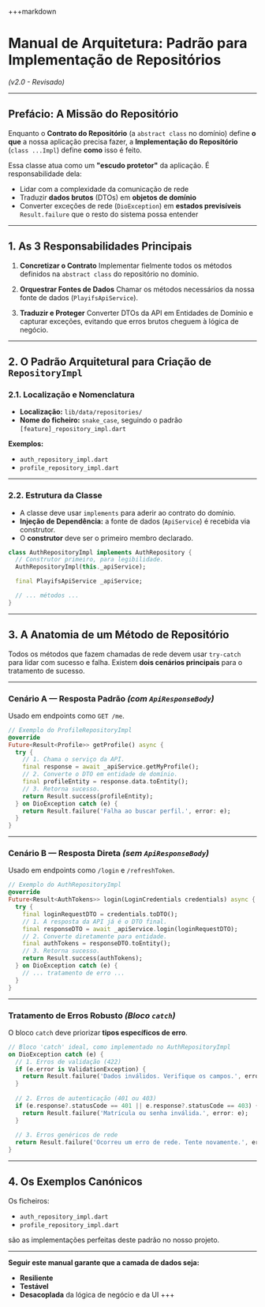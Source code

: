 +++markdown

# Manual de Arquitetura: Padrão para Implementação de Repositórios

*(v2.0 - Revisado)*

---

## Prefácio: A Missão do Repositório

Enquanto o **Contrato do Repositório** (a `abstract class` no domínio) define **o que** a nossa aplicação precisa fazer, a **Implementação do Repositório** (`class ...Impl`) define **como** isso é feito.

Essa classe atua como um **"escudo protetor"** da aplicação. É responsabilidade dela:

* Lidar com a complexidade da comunicação de rede
* Traduzir **dados brutos** (DTOs) em **objetos de domínio**
* Converter exceções de rede (`DioException`) em **estados previsíveis** `Result.failure` que o resto do sistema possa entender

---

## 1. As 3 Responsabilidades Principais

1. **Concretizar o Contrato**
   Implementar fielmente todos os métodos definidos na `abstract class` do repositório no domínio.

2. **Orquestrar Fontes de Dados**
   Chamar os métodos necessários da nossa fonte de dados (`PlayifsApiService`).

3. **Traduzir e Proteger**
   Converter DTOs da API em Entidades de Domínio e capturar exceções, evitando que erros brutos cheguem à lógica de negócio.

---

## 2. O Padrão Arquitetural para Criação de `RepositoryImpl`

### 2.1. Localização e Nomenclatura

* **Localização:** `lib/data/repositories/`
* **Nome do ficheiro:** `snake_case`, seguindo o padrão `[feature]_repository_impl.dart`

**Exemplos:**

* `auth_repository_impl.dart`
* `profile_repository_impl.dart`

---

### 2.2. Estrutura da Classe

* A classe deve usar `implements` para aderir ao contrato do domínio.
* **Injeção de Dependência:** a fonte de dados (`ApiService`) é recebida via construtor.
* O **construtor** deve ser o primeiro membro declarado.

```dart
class AuthRepositoryImpl implements AuthRepository {
  // Construtor primeiro, para legibilidade.
  AuthRepositoryImpl(this._apiService);

  final PlayifsApiService _apiService;

  // ... métodos ...
}
```

---

## 3. A Anatomia de um Método de Repositório

Todos os métodos que fazem chamadas de rede devem usar `try-catch` para lidar com sucesso e falha.
Existem **dois cenários principais** para o tratamento de sucesso.

---

### Cenário A — Resposta Padrão *(com `ApiResponseBody`)*

Usado em endpoints como `GET /me`.

```dart
// Exemplo do ProfileRepositoryImpl
@override
Future<Result<Profile>> getProfile() async {
  try {
    // 1. Chama o serviço da API.
    final response = await _apiService.getMyProfile();
    // 2. Converte o DTO em entidade de domínio.
    final profileEntity = response.data.toEntity();
    // 3. Retorna sucesso.
    return Result.success(profileEntity);
  } on DioException catch (e) {
    return Result.failure('Falha ao buscar perfil.', error: e);
  }
}
```

---

### Cenário B — Resposta Direta *(sem `ApiResponseBody`)*

Usado em endpoints como `/login` e `/refreshToken`.

```dart
// Exemplo do AuthRepositoryImpl
@override
Future<Result<AuthTokens>> login(LoginCredentials credentials) async {
  try {
    final loginRequestDTO = credentials.toDTO();
    // 1. A resposta da API já é o DTO final.
    final responseDTO = await _apiService.login(loginRequestDTO);
    // 2. Converte diretamente para entidade.
    final authTokens = responseDTO.toEntity();
    // 3. Retorna sucesso.
    return Result.success(authTokens);
  } on DioException catch (e) {
    // ... tratamento de erro ...
  }
}
```

---

### Tratamento de Erros Robusto *(Bloco `catch`)*

O bloco `catch` deve priorizar **tipos específicos de erro**.

```dart
// Bloco 'catch' ideal, como implementado no AuthRepositoryImpl
on DioException catch (e) {
  // 1. Erros de validação (422)
  if (e.error is ValidationException) {
    return Result.failure('Dados inválidos. Verifique os campos.', error: e);
  }
  
  // 2. Erros de autenticação (401 ou 403)
  if (e.response?.statusCode == 401 || e.response?.statusCode == 403) {
    return Result.failure('Matrícula ou senha inválida.', error: e);
  }
  
  // 3. Erros genéricos de rede
  return Result.failure('Ocorreu um erro de rede. Tente novamente.', error: e);
}
```

---

## 4. Os Exemplos Canónicos

Os ficheiros:

* `auth_repository_impl.dart`
* `profile_repository_impl.dart`

são as implementações perfeitas deste padrão no nosso projeto.

---

**Seguir este manual garante que a camada de dados seja:**

* **Resiliente**
* **Testável**
* **Desacoplada** da lógica de negócio e da UI
  +++
